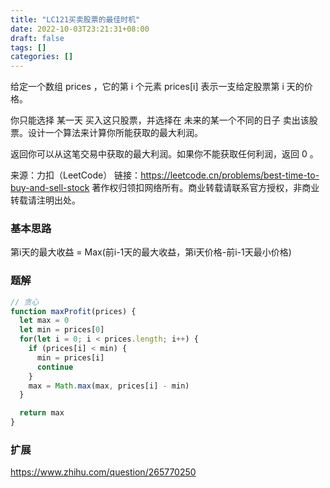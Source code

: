 ```yaml
---
title: "LC121买卖股票的最佳时机"
date: 2022-10-03T23:21:31+08:00
draft: false
tags: []
categories: []
---
```


给定一个数组 prices ，它的第 i 个元素 prices[i] 表示一支给定股票第 i 天的价格。

你只能选择 某一天 买入这只股票，并选择在 未来的某一个不同的日子 卖出该股票。设计一个算法来计算你所能获取的最大利润。

返回你可以从这笔交易中获取的最大利润。如果你不能获取任何利润，返回 0 。

来源：力扣（LeetCode）
链接：https://leetcode.cn/problems/best-time-to-buy-and-sell-stock
著作权归领扣网络所有。商业转载请联系官方授权，非商业转载请注明出处。

### 基本思路
第i天的最大收益 = Max(前i-1天的最大收益，第i天价格-前i-1天最小价格)


### 题解
```javascript
// 贪心
function maxProfit(prices) {
  let max = 0
  let min = prices[0]
  for(let i = 0; i < prices.length; i++) {
    if (prices[i] < min) {
      min = prices[i]
      continue
    }
    max = Math.max(max, prices[i] - min)
  }

  return max
}
```

### 扩展
https://www.zhihu.com/question/265770250

